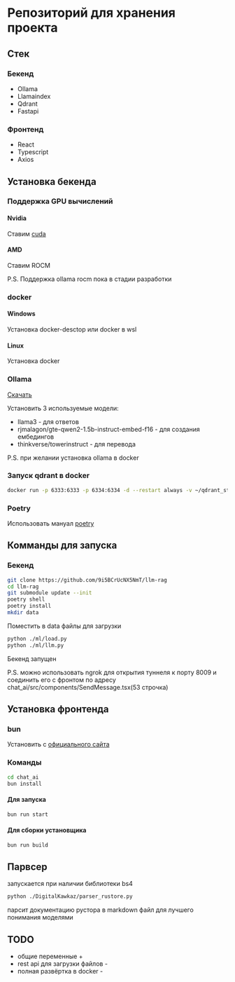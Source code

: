 # Репозиторий для хранения проекта
## Стек
### Бекенд
- Ollama
- Llamaindex
- Qdrant
- Fastapi
### Фронтенд
- React
- Typescript
- Axios

## Установка бекенда

### Поддержка GPU вычислений
#### Nvidia
Ставим [cuda](https://developer.nvidia.com/cuda-toolkit)
#### AMD
Ставим ROCM

P.S. Поддержка ollama rocm пока в стадии разработки

### docker
#### Windows
Установка docker-desctop или docker в wsl
#### Linux
Установка docker

### Ollama
[Скачать](https://ollama.com/download)

Установить 3 используемые модели:
- llama3 - для ответов
- rjmalagon/gte-qwen2-1.5b-instruct-embed-f16 - для создания ембедингов
- thinkverse/towerinstruct - для перевода
  
P.S. при желании установка ollama в docker

### Запуск qdrant в docker
```bash
docker run -p 6333:6333 -p 6334:6334 -d --restart always -v ~/qdrant_storage:/qdrant/storage:z qdrant/qdrant
```

### Poetry
Использовать мануал [poetry](https://python-poetry.org/docs/#installation)

## Комманды для запуска
### Бекенд
```bash
git clone https://github.com/9i5BCrUcNX5NmT/llm-rag
cd llm-rag
git submodule update --init
poetry shell
poetry install
mkdir data
```
Поместить в data файлы для загрузки
```bash
python ./ml/load.py
python ./ml/llm.py
```
Бекенд запущен

P.S. можно использовать ngrok для открытия туннеля к порту 8009 и соединить его с фронтом по адресу chat_ai/src/components/SendMessage.tsx(53 строчка)

## Установка фронтенда
### bun
Установить с [официального сайта](https://bun.sh/)
### Команды
```bash
cd chat_ai
bun install
```
#### Для запуска
```bash
bun run start
```
#### Для сборки установщика
```bash
bun run build
```

## Парвсер
запускается при наличии библиотеки bs4
```bash
python ./DigitalKawkaz/parser_rustore.py
```
парсит документацию рустора в markdown файл для лучшего понимания моделями

## TODO
- общие переменные +
- rest api для загрузки файлов -
- полная развёртка в docker -
